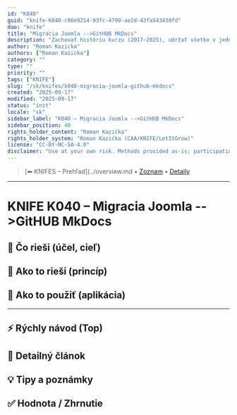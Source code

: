 ```yaml
---
id: "K040"
guid: "knife-K040-c96e9214-93fc-4799-ae2d-43fa543430fd"
dao: "knife"
title: "Migracia Joomla -->GitHUB MkDocs"
description: "Zachovať históriu kurzu (2017–2025), udržať všetko v jednom hlavnom repozitári"
author: "Roman Kazicka"
authors: ["Roman Kazicka"]
category: ""
type: ""
priority: ""
tags: ["KNIFE"]
slug: "/sk/knifes/k040-migracia-joomla-github-mkdocs"
created: "2025-09-17"
modified: "2025-09-17"
status: "init"
locale: "sk"
sidebar_label: "K040 – Migracia Joomla -->GitHUB MkDocs"
sidebar_position: 40
rights_holder_content: "Roman Kazička"
rights_holder_system: "Roman Kazička (CAA/KNIFE/LetItGrow)"
license: "CC-BY-NC-SA-4.0"
disclaimer: "Use at your own risk. Methods provided as-is; participation is voluntary and context-aware."
---
```

<!-- body:start -->

<!-- nav:knifes -->
> [⬅ KNIFES – Prehľad](../overview.md • [Zoznam](../KNIFE_Overview_List.md) • [Detaily](../KNIFE_Overview_Details.md)
---
# KNIFE K040 – Migracia Joomla -->GitHUB MkDocs

## 🎯 Čo rieši (účel, cieľ)

## 🧩 Ako to rieši (princíp)

## 🧪 Ako to použiť (aplikácia)

---

## ⚡ Rýchly návod (Top)

## 📜 Detailný článok

## 💡 Tipy a poznámky

## ✅ Hodnota / Zhrnutie

